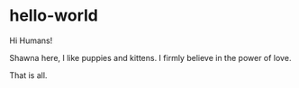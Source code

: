 # hello-world

Hi Humans!

Shawna here, I like puppies and kittens. I firmly believe in the power of love.

That is all.

